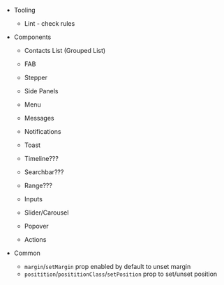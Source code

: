 - Tooling

  - Lint - check rules

- Components

  - Contacts List (Grouped List)
  - FAB
  - Stepper
  - Side Panels
  - Menu
  - Messages
  - Notifications
  - Toast
  - Timeline???

  - Searchbar???
  - Range???
  - Inputs
  - Slider/Carousel
  - Popover
  - Actions

- Common
  - `margin`/`setMargin` prop enabled by default to unset margin
  - `positition`/`posititionClass`/`setPosition` prop to set/unset position
